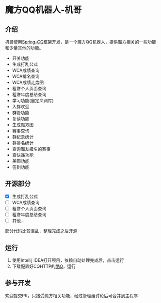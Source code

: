 # 魔方QQ机器人-机哥

## 介绍

机哥使用[Spring-CQ](https://github.com/lz1998/Spring-CQ)框架开发，是一个魔方QQ机器人，提供魔方相关的一些功能和少量其他的功能。  

- 开关功能
- 生成打乱公式
- WCA成绩查询
- WCA排名查询
- WCA成绩走势图
- 粗饼个人页面查询
- 粗饼年度总结查询
- 学习功能(自定义词库)
- 入群欢迎
- 群管功能
- 复读功能
- 生成魔方图
- 赛事查询
- 群纪录统计
- 群排名统计
- 查询魔友报名的赛事
- 查快递功能
- 美图功能
- 签到功能

## 开源部分
- [x] 生成打乱公式
- [ ] WCA成绩查询
- [ ] 粗饼个人页面查询
- [ ] 粗饼年度总结查询
- [ ] 其他...

部分代码比较混乱，整理完成之后开源

## 运行
1. 使用Intellij IDEA打开项目，依赖自动处理完成后，点击运行
2. 下载配置好CQHTTP的[酷Q](http://cq.lz1998.xin/CQA.zip)，运行


## 参与开发
欢迎提交PR，只接受魔方相关功能，经过管理组讨论后可合并到主程序
